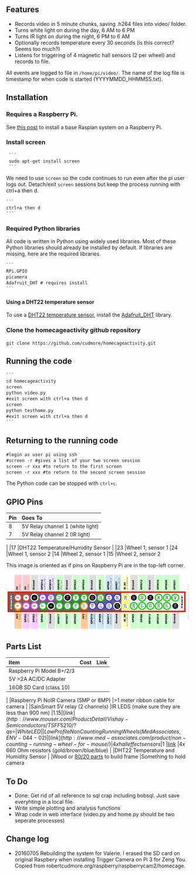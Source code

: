 ## Features

 - Records video in 5 minute chunks, saving .h264 files into video/ folder.
 - Turns white light on during the day, 6 AM to 6 PM
 - Turns IR light on during the night, 6 PM to 6 AM
 - Optionally records temperature every 30 seconds (is this correct? Seems too much?)
 - Listens for triggering of 4 magnetic hall sensors (2 per wheel) and records to file. 

All events are logged to file in `/home/pi/video/`. The name of the log file is timestamp for when code is started (YYYYMMDD_HHMMSS.txt).

## Installation

### Requires a Raspberry Pi.

See [this post][1] to install a base Raspian system on a Raspberry Pi.

### Install screen
 
     ```
     sudo apt-get install screen
     ```
     
We need to use `screen` so the code continues to run even after the pi user logs out. Detach/exit `screen` sessions but keep the process running with ctrl+a then d.

    ```
    ctrl+a then d
	```
	
### Required Python libraries

All code is written in Python using widely used libraries. Most of these Python libraries should already be installed by default. If libraries are missing, here are the required libraries.

    ```
    RPi.GPIO
    picamera
	Adafruit_DHT # requires install
	```
	
#### Using a DHT22 temperature sensor

To use a [DHT22 temperature sensor][3], install the [Adafruit_DHT][2] library.

### Clone the homecageactivity github repository
    
    git clone https://github.com/cudmore/homecageactivity.git
    
## Running the code

    ```
    cd homecageactivity
    screen
    python video.py
    #exit screen with ctrl+a then d
    screen
    python testhome.py
    #exit screen with ctrl+a then d
    ```
## Returning to the running code

    #login as user pi using ssh
    #screen -r #gives a list of your two screen session
    screen -r xxx #to return to the first screen
    screen -r xxx #to return to the second screen session
    
The Python code can be stopped with `ctrl+c`.
  
## GPIO Pins

|Pin		|Goes To
|:-----		|:-----
|8			|5V Relay channel 1 (white light)
|7			|5V Relay channel 2 (IR light)
|
|17			|DHT22 Temperature/Humidity Sensor
|
|23			|Wheel 1, sensor 1
|24			|Wheel 1, sensor 2
|14			|Wheel 2, sensor 1
|15			|Wheel 2, sensor 2

This image is oriented as if pins on Raspberry Pi are in the top-left corner.

<IMG SRC="images/Raspberry-Pi-GPIO-Layout-Model-B-Plus.png" width=700>
       
## Parts List

|Item									|Cost		|Link
|:-----									|:-----		|:-----
|Raspberry Pi Model B+/2/3				|			|
|5V >2A AC/DC Adapter
|16GB SD Card (class 10)
|
|Raspberry Pi NoIR Camera (5MP or 8MP)
|>1 meter ribbon cable for camera
|
|SainSmart 5V relay (2 channels)
|IR LEDS (make sure they are less than 900 nm)	|$1.15	|[link](http://www.mouser.com/ProductDetail/Vishay-Semiconductors/TSFF5210/?qs=%2Fjqivxn91ccEC8ExOpxzXA%3D%3D)
|White LED
|
|Low Profile Non Counting Running Wheels (Med Associates, ENV-044-02)	|		[link](http://www.med-associates.com/product/non-counting-running-wheel-for-mouse/)
|4x hall effect sensors					|$1			|[link](https://www.sparkfun.com/products/9312)
|4x 660 Ohm resistors (gold/brown/blue/blue)
|
|DHT22 Temperature and Humidity Sensor
|
|Wood or [80/20 parts][4] to build frame
|Something to hold camera

## To Do

 - Done: Get rid of all reference to sql crap including bobsql. Just save everyhting in a local file.
 - Write simple plotting and analysis functions
 - Wrap code in web interface (video.py and home.py should be two seperate processes)
 
## Change log

 - 20160705 Rebuilding the system for Valerie. I erased the SD card on original Raspbery when installing Trigger Camera on Pi 3 for Zeng You. Copied from robertcudmore.org/raspberry/raspberrycam2/homecage.
 
 
[screen]: https://www.gnu.org/software/screen/
[1]: http://blog.cudmore.io/post/2016/05/21/raspian-jessie/
[2]: https://github.com/adafruit/Adafruit_Python_DHT
[3]: https://www.adafruit.com/products/385
[4]: https://www.8020.net
